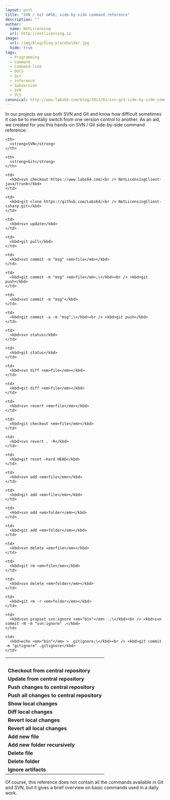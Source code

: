 ```yaml
---
layout: post
title: "SVN / Git &#58; side-by-side command reference"
description: ""
author:
  name: NetLicensing
  url: http://netlicensing.io
image:
  url: /img/blog/blog-placeholder.jpg
  hide: true
tags:
  - Programming
  - command
  - command-line
  - DVCS
  - Git
  - reference
  - Subversion
  - SVN
  - VCS
canonical: http://www.labs64.com/blog/2013/02/svn-git-side-by-side-command-reference/
---
```


In our projects we use both SVN and Git and know how difficult sometimes it can be to mentally switch from one version control to another. As an aid, we created for you this hands-on SVN / Git side-by-side command reference:

<table border="0">
  <tr>
    <th>
      <strong> </strong>
    </th>

    <th>
      <strong>SVN</strong>
    </th>

    <th>
      <strong>Git</strong>
    </th>
  </tr>

  <tr>
    <td>
      <strong>Checkout from central repository</strong>
    </td>

    <td>
      <kbd>svn checkout https://www.labs64.com/<br /> NetLicensingClient-java/trunk</kbd>
    </td>

    <td>
      <kbd>git clone https://github.com/Labs64/<br /> NetLicensingClient-csharp.git</kbd>
    </td>
  </tr>

  <tr>
    <td>
      <strong>Update from central repository</strong>
    </td>

    <td>
      <kbd>svn update</kbd>
    </td>

    <td>
      <kbd>git pull</kbd>
    </td>
  </tr>

  <tr>
    <td>
      <strong>Push changes to central repository</strong>
    </td>

    <td>
      <kbd>svn commit -m "msg" <em>file</em></kbd>
    </td>

    <td>
      <kbd>git commit -m "msg" <em>file</em>;\</kbd><br /> <kbd>git push</kbd>
    </td>
  </tr>

  <tr>
    <td>
      <strong>Push all changes to central repository</strong>
    </td>

    <td>
      <kbd>svn commit -m "msg"</kbd>
    </td>

    <td>
      <kbd>git commit -a -m "msg";\</kbd><br /> <kbd>git push</kbd>
    </td>
  </tr>

  <tr>
    <td>
      <strong>Show local changes</strong>
    </td>

    <td>
      <kbd>svn status</kbd>
    </td>

    <td>
      <kbd>git status</kbd>
    </td>
  </tr>

  <tr>
    <td>
      <strong>Diff local changes</strong>
    </td>

    <td>
      <kbd>svn diff <em>file</em></kbd>
    </td>

    <td>
      <kbd>git diff <em>file</em></kbd>
    </td>
  </tr>

  <tr>
    <td>
      <strong>Revert local changes</strong>
    </td>

    <td>
      <kbd>svn revert <em>file</em></kbd>
    </td>

    <td>
      <kbd>git checkout <em>file</em></kbd>
    </td>
  </tr>

  <tr>
    <td>
      <strong>Revert all local changes</strong>
    </td>

    <td>
      <kbd>svn revert . -R</kbd>
    </td>

    <td>
      <kbd>git reset –hard HEAD</kbd>
    </td>
  </tr>

  <tr>
    <td>
      <strong>Add new file</strong>
    </td>

    <td>
      <kbd>svn add <em>file</em></kbd>
    </td>

    <td>
      <kbd>git add <em>file</em></kbd>
    </td>
  </tr>

  <tr>
    <td>
      <strong>Add new folder recursively</strong>
    </td>

    <td>
      <kbd>svn add <em>folder</em></kbd>
    </td>

    <td>
      <kbd>git add <em>folder</em></kbd>
    </td>
  </tr>

  <tr>
    <td>
      <strong>Delete file</strong>
    </td>

    <td>
      <kbd>svn delete <em>file</em></kbd>
    </td>

    <td>
      <kbd>git rm <em>file</em></kbd>
    </td>
  </tr>

  <tr>
    <td>
      <strong>Delete folder</strong>
    </td>

    <td>
      <kbd>svn delete <em>folder</em></kbd>
    </td>

    <td>
      <kbd>git rm -r <em>folder</em></kbd>
    </td>
  </tr>

  <tr>
    <td>
      <strong>Ignore artifacts</strong>
    </td>

    <td>
      <kbd>svn propset svn:ignore <em>"bin"</em> .;\</kbd><br /> <kbd>svn commit -N -m "svn:ignore" .</kbd>
    </td>

    <td>
      <kbd>echo <em>"bin"</em> > .gitignore;\</kbd><br /> <kbd>git commit -m "gitignore" .gitignore</kbd>
    </td>
  </tr>
</table>

Of course, this reference does not contain all the commands available in Git and SVN, but it gives a brief overview on basic commands used in a daily work.
